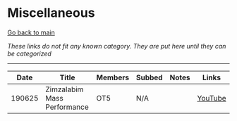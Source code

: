 # Miscellaneous

[Go back to main](./README.md)

_These links do not fit any known category. They are put here until they can be categorized_

___

| Date   | Title                       | Members | Subbed | Notes | Links                                   |
|--------|-----------------------------|---------|--------|-------|-----------------------------------------|
| 190625 | Zimzalabim Mass Performance | OT5     | N/A    |       | [YouTube](https://youtu.be/YQUWQLKPGEE) |